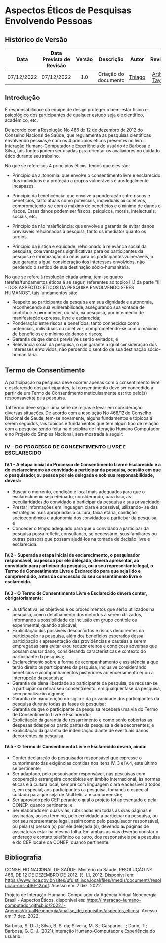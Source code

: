 # Aspectos Éticos de Pesquisas Envolvendo Pessoas

## Histórico de Versão
|Data|Data Prevista de Revisão|Versão|Descrição|Autor|Revisor|
| :----------: |:-----------:| :------: | :-----------: | :---------: |:---------: |
|07/12/2022|07/12/2022|1.0|Criação do documento| [Thiago](https://github.com/Thiab394) | [Arthur Taylor](https://github.com/Eruel6) |

## Introdução
É responsabilidade da equipe de design proteger o bem-estar físico e psicológico dos participantes de qualquer estudo seja ele cientifico, acadêmico, etc. 

De acordo com a Resolução No 466 de 12 de dezembro de 2012 do Conselho Nacional de Saúde, que regulamenta as pesquisas científicas envolvendo pessoas,e com os 4
principios éticos presentes no livro Interação Humano-Computador e Experiência do usuário de Barbosa e Silva, tais fontes
podem ser usadas para orientar os avaliadores no cuidado ético durante seu trabalho.

No que se refere aos 4 principios éticos, temos que eles são:

 - Princípio da autonomia: que envolve o consentimento livre e esclarecido dos indivíduos e a proteção a grupos vulneráveis e aos legalmente incapazes.

 - Princípio da beneficência: que envolve a ponderação entre riscos e benefícios, tanto atuais como potenciais, individuais ou coletivos, comprometendo-se com o máximo de benefícios e o mínimo de danos e riscos. Esses danos podem ser físicos, psíquicos, morais, intelectuais, sociais, etc.

 - Princípio da não maleficência: que envolve a garantia de evitar danos previsíveis relacionados à pesquisa, tanto os imediatos quanto os tardios.

 - Princípio da justiça e equidade: relacionado à relevância social da pesquisa, com vantagens significativas para os participantes da pesquisa e minimização do ônus para os participantes vulneráveis, o que garante a igual consideração dos interesses envolvidos, não perdendo o sentido de sua destinação sócio-humanitária.

No que se refere à resolução citada acima, tem-se quatro tarefas/fundamentos éticos á se seguir, referentes ao topico III.1 
da parte "III - DOS ASPECTOS ÉTICOS DA PESQUISA ENVOLVENDO SERES HUMANOS", tais fundamentos são:

 - Respeito ao participante da pesquisa em sua dignidade e autonomia,
reconhecendo sua vulnerabilidade, assegurando sua vontade de contribuir e
permanecer, ou não, na pesquisa, por intermédio de manifestação expressa, livre e
esclarecida; 
 - Ponderação entre riscos e benefícios, tanto conhecidos como potenciais,
individuais ou coletivos, comprometendo-se com o máximo de benefícios e o mínimo
de danos e riscos; 
 - Garantia de que danos previsíveis serão evitados; e 
 - Relevância social da pesquisa, o que garante a igual consideração dos interesses
envolvidos, não perdendo o sentido de sua destinação sócio-humanitária. 

## Termo de Consentimento
A participação na pesquisa deve ocorrer apenas com o consentimento livre e esclarecido dos participantes, tal consentimento deve ser concedido
a partir de um Termo de Consentimento meticulsamente escrito pelo(s) responsavel(s) pela pesquisa.

Tal termo deve seguir uma série de regras e levar em consideração diversas situações. De acordo com a resolução No 466/12 do Conselho Nacional de Saude,
tem-se novamente, alguns fundamentos e tópicos á serem seguidos, tais tópicos e fundamentos que tem algum tipo de relação com a pesquisa sendo feita na
disciplina de Interação Humano Computador e no Projeto do Simples Nacional, será mostrada á seguir:

### **IV - DO PROCESSO DE CONSENTIMENTO LIVRE E ESCLARECIDO**
#### IV.1 - A etapa inicial do Processo de Consentimento Livre e Esclarecido é a do esclarecimento ao convidado a participar da pesquisa, ocasião em que o pesquisador,ou pessoa por ele delegada e sob sua responsabilidade, deverá:
 - Buscar o momento, condição e local mais adequados para que o esclarecimento
seja efetuado, considerando, para isso, as peculiaridades do convidado a participar
da pesquisa e sua privacidade;
 - Prestar informações em linguagem clara e acessível, utilizando- se das estratégias
mais apropriadas à cultura, faixa etária, condição socioeconômica e autonomia dos
convidados a participar da pesquisa; e
 - Conceder o tempo adequado para que o convidado a participar da pesquisa possa
refletir, consultando, se necessário, seus familiares ou outras pessoas que possam
ajudá-los na tomada de decisão livre e esclarecida.
#### IV.2 - Superada a etapa inicial de esclarecimento, o pesquisador responsável, ou pessoa por ele delegada, deverá apresentar, ao convidado para participar da pesquisa, ou a seu representante legal, o Termo de Consentimento Livre e Esclarecido para que seja lido e compreendido, antes da concessão do seu consentimento livre e esclarecido. 

#### IV.3 - O Termo de Consentimento Livre e Esclarecido deverá conter, obrigatoriamente: 
 - Justificativa, os objetivos e os procedimentos que serão utilizados na pesquisa,
com o detalhamento dos métodos a serem utilizados, informando a possibilidade de
inclusão em grupo controle ou experimental, quando aplicável;
 - Explicitação dos possíveis desconfortos e riscos decorrentes da participação na
pesquisa, além dos benefícios esperados dessa participação e apresentação das
providências e cautelas a serem empregadas para evitar e/ou reduzir efeitos e
condições adversas que possam causar dano, considerando características e
contexto do participante da pesquisa;
 - Esclarecimento sobre a forma de acompanhamento e assistência a que terão
direito os participantes da pesquisa, inclusive considerando benefícios e
acompanhamentos posteriores ao encerramento e/ ou a interrupção da pesquisa;
 - Garantia de plena liberdade ao participante da pesquisa, de recusar-se a participar
ou retirar seu consentimento, em qualquer fase da pesquisa, sem penalização
alguma;
 - Garantia de manutenção do sigilo e da privacidade dos participantes da pesquisa
durante todas as fases da pesquisa;
 - Garantia de que o participante da pesquisa receberá uma via do Termo de
Consentimento Livre e Esclarecido;
 - Explicitação da garantia de ressarcimento e como serão cobertas as despesas
tidas pelos participantes da pesquisa e dela decorrentes; e
 - Explicitação da garantia de indenização diante de eventuais danos decorrentes da
pesquisa. 

#### IV.5 - O Termo de Consentimento Livre e Esclarecido deverá, ainda:
 - Conter declaração do pesquisador responsável que expresse o cumprimento das
exigências contidas nos itens IV. 3 e IV.4, este último se pertinente;
 - Ser adaptado, pelo pesquisador responsável, nas pesquisas com cooperação
estrangeira concebidas em âmbito internacional, às normas éticas e à cultura local,
sempre com linguagem clara e acessível a todos e, em especial, aos participantes
da pesquisa, tomando o especial cuidado para que seja de fácil leitura e
compreensão;
 - Ser aprovado pelo CEP perante o qual o projeto foi apresentado e pela CONEP,
quando pertinente; e
 - Ser elaborado em duas vias, rubricadas em todas as suas páginas e assinadas,
ao seu término, pelo convidado a participar da pesquisa, ou por seu representante
legal, assim como pelo pesquisador responsável, ou pela (s) pessoa (s) por ele
delegada (s), devendo as páginas de assinaturas estar na mesma folha. Em ambas
as vias deverão constar o endereço e contato telefônico ou outro, dos responsáveis
pela pesquisa e do CEP local e da CONEP, quando pertinente. 

## Bibliografia
CONSELHO NACIONAL DE SAÚDE. Minitério da Saúde. RESOLUÇÃO Nº 466, DE 12 DE DEZEMBRO DE 2012. [S. l.], 2012. 
Disponível em: https://www.inca.gov.br/sites/ufu.sti.inca.local/files//media/document//resolucao-cns-466-12.pdf. Acesso em: 7 dez. 2022.

Projeto de Interação-Humano-Computador da Agência Virtual Neoenergia Brasil - Aspectos Éticos, 
disponivel em: https://interacao-humano-computador.github.io/2022.1-AgenciaVirtualNeoenergia/analise_de_requisitos/aspectos_eticos/. Acesso em: 7 dez. 2022.

Barbosa, S. D. J.; Silva, B. S. da; Silveira, M. S.; Gasparini, I.; Darin, T.; Barbosa, G. D. J. (2021);Interação Humano-Computador e Experiência do usuário.

